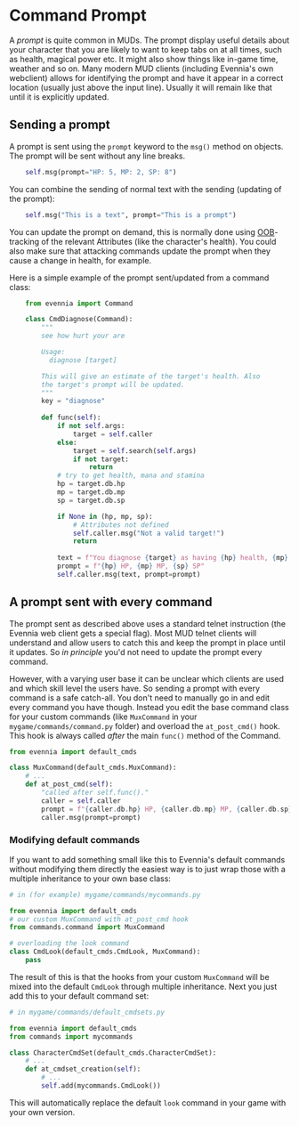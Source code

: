 # Command Prompt


A *prompt* is quite common in MUDs. The prompt display useful details about your character that you
are likely to want to keep tabs on at all times, such as health, magical power etc. It might also
show things like in-game time, weather and so on. Many modern MUD clients (including Evennia's own
webclient) allows for identifying the prompt and have it appear in a correct location (usually just
above the input line). Usually it will remain like that until it is explicitly updated.

## Sending a prompt

A prompt is sent using the  `prompt` keyword to the `msg()` method on objects. The prompt will be
sent without any line breaks.

```python
    self.msg(prompt="HP: 5, MP: 2, SP: 8")
```
You can combine the sending of normal text with the sending (updating of the prompt):

```python
    self.msg("This is a text", prompt="This is a prompt")
```

You can update the prompt on demand, this is normally done using [OOB](./OOB)-tracking of the relevant
Attributes (like the character's health). You could also make sure that attacking commands update
the prompt when they cause a change in health, for example.

Here is a simple example of the prompt sent/updated from a command class:

```python
    from evennia import Command

    class CmdDiagnose(Command):
        """
        see how hurt your are

        Usage:
          diagnose [target]

        This will give an estimate of the target's health. Also
        the target's prompt will be updated.
        """
        key = "diagnose"
        
        def func(self):
            if not self.args:
                target = self.caller
            else:
                target = self.search(self.args)
                if not target:
                    return
            # try to get health, mana and stamina
            hp = target.db.hp
            mp = target.db.mp
            sp = target.db.sp

            if None in (hp, mp, sp):
                # Attributes not defined
                self.caller.msg("Not a valid target!")
                return
             
            text = f"You diagnose {target} as having {hp} health, {mp} mana and {sp} stamina."
            prompt = f"{hp} HP, {mp} MP, {sp} SP"
            self.caller.msg(text, prompt=prompt)
```
## A prompt sent with every command

The prompt sent as described above uses a standard telnet instruction (the Evennia web client gets a
special flag). Most MUD telnet clients will understand and allow users to catch this and keep the
prompt in place until it updates. So *in principle* you'd not need to update the prompt every
command.

However, with a varying user base it can be unclear which clients are used and which skill level the
users have. So sending a prompt with every command is a safe catch-all. You don't need to manually
go in and edit every command you have though. Instead you edit the base command class for your
custom commands (like `MuxCommand` in your `mygame/commands/command.py` folder) and overload the
`at_post_cmd()` hook. This hook is always called *after* the main `func()` method of the Command.

```python
from evennia import default_cmds

class MuxCommand(default_cmds.MuxCommand):
    # ...
    def at_post_cmd(self):
        "called after self.func()."
        caller = self.caller
        prompt = f"{caller.db.hp} HP, {caller.db.mp} MP, {caller.db.sp} SP"
        caller.msg(prompt=prompt)

```

### Modifying default commands

If you want to add something small like this to Evennia's default commands without modifying them
directly the easiest way is to just wrap those with a multiple inheritance to your own base class:

```python
# in (for example) mygame/commands/mycommands.py

from evennia import default_cmds
# our custom MuxCommand with at_post_cmd hook
from commands.command import MuxCommand

# overloading the look command
class CmdLook(default_cmds.CmdLook, MuxCommand):
    pass
```

The result of this is that the hooks from your custom `MuxCommand` will be mixed into the default
`CmdLook` through multiple inheritance. Next you just add this to your default command set:

```python
# in mygame/commands/default_cmdsets.py

from evennia import default_cmds
from commands import mycommands

class CharacterCmdSet(default_cmds.CharacterCmdSet):
    # ...
    def at_cmdset_creation(self):
        # ...
        self.add(mycommands.CmdLook())
```

This will automatically replace the default `look` command in your game with your own version.